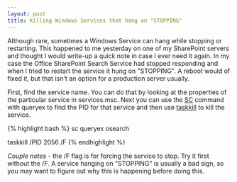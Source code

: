 ```yaml
---
layout: post
title: Killing Windows Services that hang on "STOPPING"
---
```

Although rare, sometimes a Windows Service can hang while stopping or restarting. This happened to me yesterday on one of my SharePoint servers and thought I would write-up a quick note in case I ever need it again. In my case the Office SharePoint Search Service had stopped responding and when I tried to restart the service it hung on "STOPPING". A reboot would of fixed it, but that isn't an option for a production server usually.

First, find the service name. You can do that by looking at the properties of the particular service in services.msc. Next you can use the [SC](http://technet.microsoft.com/en-us/library/bb490995.aspx) command with queryex to find the PID for that service and then use [taskkill](http://technet.microsoft.com/en-us/library/bb491009.aspx) to kill the service.

{% highlight bash %}
sc queryex osearch

taskkill /PID 2056 /F
{% endhighlight %}


*Couple notes* - the /F flag is for forcing the service to stop. Try it first without the /F. A service hanging on "STOPPING" is usually a bad sign, so you may want to figure out why this is happening before doing this.
